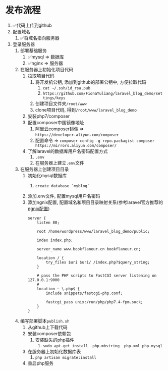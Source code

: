 #   发布流程

1.  ✅代码上传到github
2.  配置域名
    1.  ✅将域名指向服务器
2.  登录服务器
    1.  部署基础服务
        1.  ✅mysql => 数据库
        2.  ✅nginx => 服务器
    2.  在服务器上初始化项目代码
        1.  拉取项目代码
            1.  将开发机公钥, 添加到github的部署公钥中, 方便拉取代码
                1.  `cat ~/.ssh/id_rsa.pub`
                1.  `https://github.com/FionaYuliang/laravel_blog_demo/settings/keys`
            2.  创建项目文件夹`/root/www`
            3.  clone项目代码, 得到`/root/www/laravel_blog_demo`
        2.  安装php7/composer
        3.  配置composer中国镜像地址
            1.  阿里云composer镜像 => `https://developer.aliyun.com/composer`
            2.  配置命令 => `composer config -g repo.packagist composer https://mirrors.aliyun.com/composer/`
        4.  了解laravel的数据库用户名密码配置方式
            1.  `.env`
            2.  在服务器上建立`.env`文件
    2.  在服务器上创建项目目录
        1.  初始化mysql数据库
            1.  ```
                create database `myblog`
                ```
        2.  添加.env文件, 配置mysql用户名密码
        3.  添加ngnix配置, 配置域名和项目目录映射关系(参考laravel官方推荐的[ngnix配置](https://learnku.com/articles/25861))
            ```nginx
            server {
            	listen 80;
            
            	root /home/wordpress/www/laravel_blog_demo/public;
            
            	index index.php;
            	
            	server_name www.bookflaneur.cn bookflaneur.cn;
            
                location / {
                    try_files $uri $uri/ /index.php?$query_string;
                }
            
            	# pass the PHP scripts to FastCGI server listening on 127.0.0.1:9000
            	#
            	location ~ \.php$ {
            		include snippets/fastcgi-php.conf;
            	
            		fastcgi_pass unix:/run/php/php7.4-fpm.sock;
            	}
            }
            ```     
    3.  编写部署脚本`publish.sh`
        1.  从github上下载代码
        2.  安装composer依赖包
            1.  安装缺失的php插件
                1.  `sudo apt-get install  php-mbstring  php-xml php-mysql`
        3.  在服务器上初始化数据库表
            1.  `php artisan migrate:install `
        4.  重启php服务
